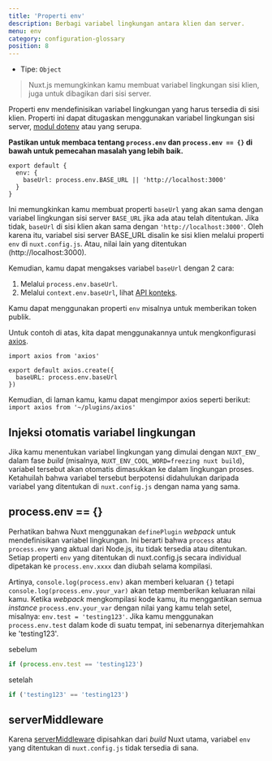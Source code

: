 ```yaml
---
title: 'Properti env'
description: Berbagi variabel lingkungan antara klien dan server.
menu: env
category: configuration-glossary
position: 8
---
```


- Tipe: `Object`

> Nuxt.js memungkinkan kamu membuat variabel lingkungan sisi klien, juga untuk dibagikan dari sisi server.

Properti env mendefinisikan variabel lingkungan yang harus tersedia di sisi klien. Properti ini dapat ditugaskan menggunakan variabel lingkungan sisi server, [modul dotenv](https://github.com/nuxt-community/dotenv-module) atau yang serupa.

**Pastikan untuk membaca tentang `process.env` dan `process.env == {}` di bawah untuk pemecahan masalah yang lebih baik.**

```js{}[nuxt.config.js]
export default {
  env: {
    baseUrl: process.env.BASE_URL || 'http://localhost:3000'
  }
}
```

Ini memungkinkan kamu membuat properti `baseUrl` yang akan sama dengan variabel lingkungan sisi server `BASE_URL` jika ada atau telah ditentukan. Jika tidak, `baseUrl` di sisi klien akan sama dengan `'http://localhost:3000'`. Oleh karena itu, variabel sisi server BASE_URL disalin ke sisi klien melalui properti `env` di `nuxt.config.js`. Atau, nilai lain yang ditentukan (http://localhost:3000).

Kemudian, kamu dapat mengakses variabel `baseUrl` dengan 2 cara:

1. Melalui `process.env.baseUrl`.
2. Melalui `context.env.baseUrl`, lihat [API konteks](/docs/2.x/internals-glossary/context).

Kamu dapat menggunakan properti `env` misalnya untuk memberikan token publik.

Untuk contoh di atas, kita dapat menggunakannya untuk mengkonfigurasi [axios](https://github.com/mzabriskie/axios).

```js{}[plugins/axios.js]
import axios from 'axios'

export default axios.create({
  baseURL: process.env.baseUrl
})
```

Kemudian, di laman kamu, kamu dapat mengimpor axios seperti berikut: `import axios from '~/plugins/axios'`

## Injeksi otomatis variabel lingkungan

Jika kamu menentukan variabel lingkungan yang dimulai dengan `NUXT_ENV_` dalam fase _build_ (misalnya, `NUXT_ENV_COOL_WORD=freezing nuxt build`), variabel tersebut akan otomatis dimasukkan ke dalam lingkungan proses. Ketahuilah bahwa variabel tersebut berpotensi didahulukan daripada variabel yang ditentukan di `nuxt.config.js` dengan nama yang sama.

## process.env == {}

Perhatikan bahwa Nuxt menggunakan `definePlugin` _webpack_ untuk mendefinisikan variabel lingkungan. Ini berarti bahwa `process` atau `process.env` yang aktual dari Node.js, itu tidak tersedia atau ditentukan. Setiap properti `env` yang ditentukan di nuxt.config.js secara individual dipetakan ke `process.env.xxxx` dan diubah selama kompilasi.

Artinya, `console.log(process.env)` akan memberi keluaran `{}` tetapi `console.log(process.env.your_var)` akan tetap memberikan keluaran nilai kamu. Ketika _webpack_ mengkompilasi kode kamu, itu menggantikan semua _instance_ `process.env.your_var` dengan nilai yang kamu telah setel, misalnya: `env.test = 'testing123'`. Jika kamu menggunakan `process.env.test` dalam kode di suatu tempat, ini sebenarnya diterjemahkan ke 'testing123'.

sebelum

```js
if (process.env.test == 'testing123')
```

setelah

```js
if ('testing123' == 'testing123')
```

## serverMiddleware

Karena [serverMiddleware](/docs/2.x/configuration-glossary/configuration-servermiddleware) dipisahkan dari _build_ Nuxt utama, variabel `env` yang ditentukan di `nuxt.config.js` tidak tersedia di sana.